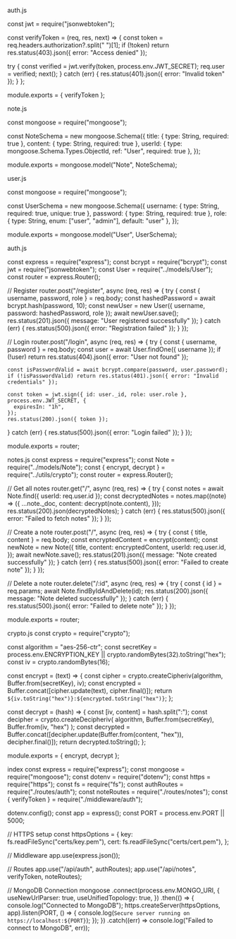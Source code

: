 auth.js

const jwt = require("jsonwebtoken");

const verifyToken = (req, res, next) => {
  const token = req.headers.authorization?.split(" ")[1];
  if (!token) return res.status(403).json({ error: "Access denied" });

  try {
    const verified = jwt.verify(token, process.env.JWT_SECRET);
    req.user = verified;
    next();
  } catch (err) {
    res.status(401).json({ error: "Invalid token" });
  }
};

module.exports = { verifyToken };

note.js

const mongoose = require("mongoose");

const NoteSchema = new mongoose.Schema({
  title: { type: String, required: true },
  content: { type: String, required: true },
  userId: { type: mongoose.Schema.Types.ObjectId, ref: "User", required: true },
});

module.exports = mongoose.model("Note", NoteSchema);


user.js

const mongoose = require("mongoose");

const UserSchema = new mongoose.Schema({
  username: { type: String, required: true, unique: true },
  password: { type: String, required: true },
  role: { type: String, enum: ["user", "admin"], default: "user" },
});

module.exports = mongoose.model("User", UserSchema);

auth.js

const express = require("express");
const bcrypt = require("bcrypt");
const jwt = require("jsonwebtoken");
const User = require("../models/User");
const router = express.Router();

// Register
router.post("/register", async (req, res) => {
  try {
    const { username, password, role } = req.body;
    const hashedPassword = await bcrypt.hash(password, 10);
    const newUser = new User({ username, password: hashedPassword, role });
    await newUser.save();
    res.status(201).json({ message: "User registered successfully" });
  } catch (err) {
    res.status(500).json({ error: "Registration failed" });
  }
});

// Login
router.post("/login", async (req, res) => {
  try {
    const { username, password } = req.body;
    const user = await User.findOne({ username });
    if (!user) return res.status(404).json({ error: "User not found" });

    const isPasswordValid = await bcrypt.compare(password, user.password);
    if (!isPasswordValid) return res.status(401).json({ error: "Invalid credentials" });

    const token = jwt.sign({ id: user._id, role: user.role }, process.env.JWT_SECRET, {
      expiresIn: "1h",
    });
    res.status(200).json({ token });
  } catch (err) {
    res.status(500).json({ error: "Login failed" });
  }
});

module.exports = router;

notes.js
const express = require("express");
const Note = require("../models/Note");
const { encrypt, decrypt } = require("../utils/crypto");
const router = express.Router();

// Get all notes
router.get("/", async (req, res) => {
  try {
    const notes = await Note.find({ userId: req.user.id });
    const decryptedNotes = notes.map((note) => ({
      ...note._doc,
      content: decrypt(note.content),
    }));
    res.status(200).json(decryptedNotes);
  } catch (err) {
    res.status(500).json({ error: "Failed to fetch notes" });
  }
});

// Create a note
router.post("/", async (req, res) => {
  try {
    const { title, content } = req.body;
    const encryptedContent = encrypt(content);
    const newNote = new Note({
      title,
      content: encryptedContent,
      userId: req.user.id,
    });
    await newNote.save();
    res.status(201).json({ message: "Note created successfully" });
  } catch (err) {
    res.status(500).json({ error: "Failed to create note" });
  }
});

// Delete a note
router.delete("/:id", async (req, res) => {
  try {
    const { id } = req.params;
    await Note.findByIdAndDelete(id);
    res.status(200).json({ message: "Note deleted successfully" });
  } catch (err) {
    res.status(500).json({ error: "Failed to delete note" });
  }
});

module.exports = router;


crypto.js
const crypto = require("crypto");

const algorithm = "aes-256-ctr";
const secretKey = process.env.ENCRYPTION_KEY || crypto.randomBytes(32).toString("hex");
const iv = crypto.randomBytes(16);

const encrypt = (text) => {
  const cipher = crypto.createCipheriv(algorithm, Buffer.from(secretKey), iv);
  const encrypted = Buffer.concat([cipher.update(text), cipher.final()]);
  return `${iv.toString("hex")}:${encrypted.toString("hex")}`;
};

const decrypt = (hash) => {
  const [iv, content] = hash.split(":");
  const decipher = crypto.createDecipheriv(
    algorithm,
    Buffer.from(secretKey),
    Buffer.from(iv, "hex")
  );
  const decrypted = Buffer.concat([decipher.update(Buffer.from(content, "hex")), decipher.final()]);
  return decrypted.toString();
};

module.exports = { encrypt, decrypt };

index
const express = require("express");
const mongoose = require("mongoose");
const dotenv = require("dotenv");
const https = require("https");
const fs = require("fs");
const authRoutes = require("./routes/auth");
const noteRoutes = require("./routes/notes");
const { verifyToken } = require("./middleware/auth");

dotenv.config();
const app = express();
const PORT = process.env.PORT || 5000;

// HTTPS setup
const httpsOptions = {
  key: fs.readFileSync("certs/key.pem"),
  cert: fs.readFileSync("certs/cert.pem"),
};

// Middleware
app.use(express.json());

// Routes
app.use("/api/auth", authRoutes);
app.use("/api/notes", verifyToken, noteRoutes);

// MongoDB Connection
mongoose
  .connect(process.env.MONGO_URI, {
    useNewUrlParser: true,
    useUnifiedTopology: true,
  })
  .then(() => {
    console.log("Connected to MongoDB");
    https.createServer(httpsOptions, app).listen(PORT, () => {
      console.log(`Secure server running on https://localhost:${PORT}`);
    });
  })
  .catch((err) => console.log("Failed to connect to MongoDB", err));

  



